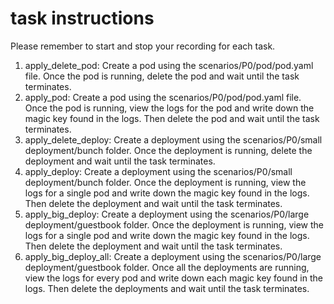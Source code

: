 # task instructions

Please remember to start and stop your recording for each task.

1. apply_delete_pod: Create a pod using the scenarios/P0/pod/pod.yaml file. Once the pod is running, delete the pod and wait until the task terminates.
2. apply_pod: Create a pod using the scenarios/P0/pod/pod.yaml file. Once the pod is running, view the logs for the pod and write down the magic key found in the logs. Then delete the pod and wait until the task terminates.
3. apply_delete_deploy: Create a deployment using the scenarios/P0/small deployment/bunch folder. Once the deployment is running, delete the deployment and wait until the task terminates.
4. apply_deploy: Create a deployment using the scenarios/P0/small deployment/bunch folder. Once the deployment is running, view the logs for a single pod and write down the magic key found in the logs. Then delete the deployment and wait until the task terminates.
5. apply_big_deploy: Create a deployment using the scenarios/P0/large deployment/guestbook folder. Once the deployment is running, view the logs for a single pod and write down the magic key found in the logs. Then delete the deployment and wait until the task terminates.
6. apply_big_deploy_all: Create a deployment using the scenarios/P0/large deployment/guestbook folder. Once all the deployments are running, view the logs for every pod and write down each magic key found in the logs. Then delete the deployments and wait until the task terminates.
